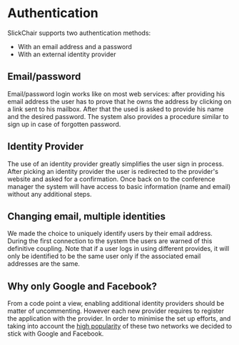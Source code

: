 Authentication
==============

SlickChair supports two authentication methods:
- With an email address and a password
- With an external identity provider

Email/password
--------------
Email/password login works like on most web services: after providing his
email address the user has to prove that he owns the address by clicking on a
link sent to his mailbox. After that  the used is asked to provide his name
and the desired password. The system also provides a procedure similar to sign
up in case of forgotten password.

Identity Provider
-----------------
The use of an identity provider greatly simplifies the user sign in process.
After picking an identity provider the user is redirected to the provider's
website and asked for a confirmation. Once back on to the conference manager
the system will have access to basic information (name and email) without any
additional steps.

Changing email, multiple identities
-----------------------------------
We made the choice to uniquely identify users by their email address. During
the first connection to the system the users are warned of this definitive
coupling. Note that if a user logs in using different provides, it will only
be identified to be the same user only if the associated email addresses are
the same.

Why only Google and Facebook?
-----------------------------
From a code point a view, enabling additional identity providers should be
matter of uncommenting. However each new provider requires to register the
application with the provider. In order to minimise the set up efforts, and
taking into account the [high popularity][1] of these two networks we decided
to stick with Google and Facebook.

[1]: http://www.google.com/trends/explore?q=Facebook,%20Google,%20Twitter,%20LinkedIn,%20GitHub
